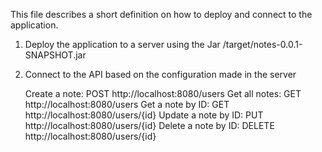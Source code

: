 This file describes a short definition on how to deploy and connect to the application.

1. Deploy the application to a server using the Jar
/target/notes-0.0.1-SNAPSHOT.jar
2. Connect to the API based on the configuration made in the server 
    
    Create a note: POST http://localhost:8080/users
    Get all notes: GET http://localhost:8080/users
    Get a note by ID: GET http://localhost:8080/users/{id}
    Update a note by ID: PUT http://localhost:8080/users/{id}
    Delete a note by ID: DELETE http://localhost:8080/users/{id}
